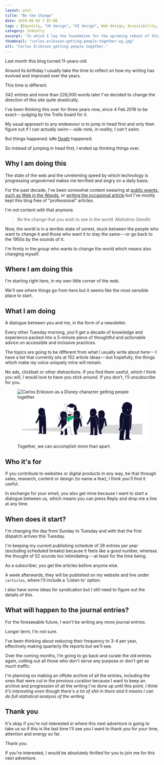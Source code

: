 ```yaml
---
layout: post
title: "Be the Change"
date: 2019-06-02 T 07:00
tags : [Equality, "UX design", "UI design", Web design, Accessibility, Inclusive design, Newsletter]
category: Industry
excerpt: "In which I lay the foundation for the upcoming reboot of this website and its blog."
thumbnail: "carlos-eriksson-getting-people-together-og.jpg"
alt: "Carlos Eriksson getting people together."
---
```

Last month this blog turned 11-years-old.

Around its birthday I usually take the time to reflect on how my writing has evolved and improved over the years.

This time is different.

342 entries and more than 226,000 words later I've decided to change the direction of this site quite drastically.

I've been thinking this over for three years now, since 4 Feb 2016 to be exact---judging by the Trello board for it.

My usual approach to any endeavour is to jump in head first and only then figure out if I can actually swim---*side note, in reality, I can't swim.*

But things happened. <del>Life</del> <ins>Death</ins> happened.

So instead of jumping in head first, I ended up thinking things over.



## Why I am doing this

The state of the web and the unrelenting speed by which technology is progressing ungoverned makes me terrified and angry on a daily basis. 

For the past decade, I've been somewhat content swearing at [public events, such as Web in the Woods](/speaking), or [writing the occasional article](/writing) but I've mostly kept this blog free of "professional" articles.

I'm not content with that anymore.

> Be the change that you wish to see in the world. <cite>Mahatma Gandhi</cite>

Now, the world is in a terrible state of unrest, stuck between the people who want to change it and those who want it to stay the same---or go back to the 1950s by the sounds of it.

I'm firmly in the group who wants to change the world which means also changing myself.



## Where I am doing this

I'm starting right here, in my own little corner of the web.

We'll see where things go from here but it seems like the most sensible place to start.



## What I am doing

A dialogue between you and me, in the form of a newsletter.

Every other Tuesday morning, you'll get a decade of knowledge and experience packed into a 5-minute piece of thoughtful and actionable advice on accessible and inclusive practices.

The topics are going to be different from what I usually write about here---I have a list that currently sits at 152 article ideas---but hopefully, the things which make my voice uniquely mine will remain.

No ads, clickbait or other distractions. If you find them useful, which I think you will, I would love to have you stick around. If you don’t, I’ll unsubscribe for you.

<figure>
  <img class="js-lazy-load" data-original="/assets/posts/2019/june/be-the-change/carlos-eriksson-getting-people-together.png" alt="Carlos Eriksson as a Disney character getting people together.">
  <noscript>
    <img src="/assets/posts/2019/june/be-the-change/carlos-eriksson-getting-people-together.png" alt="Carlos Eriksson as a Disney character getting people together.">
  </noscript>
  <figcaption>Together, we can accomplish more than apart.</figcaption>
</figure>



## Who it's for

If you contribute to websites or digital products in any way, be that through sales, research, content or design (to name a few), I think you'll find it useful.

In exchange for your email, you also get mine because I want to start a dialogue between us, which means you can press Reply and drop me a line at any time.



## When does it start?

I'm changing the day from Sunday to Tuesday and with that the first dispatch arrives this Tuesday.

I'm keeping my current publishing schedule of 26 entries per year (excluding scheduled breaks) because it feels like a good number, whereas the thought of 52 sounds too intimidating---at least for the time being.

As a subscriber, you get the articles before anyone else.

A week afterwards, they will be published on my website and live under <code>/articles</code>, where I'll include a 'Listen to' option.

I also have some ideas for syndication but I still need to figure out the details of this.



## What will happen to the journal entries?

For the foreseeable future, I won't be writing any more journal entries.

Longer term, I'm not sure.

I've been thinking about reducing their frequency to 3-4 per year, effectively making quarterly life reports but we'll see.

Over the coming months, I'm going to go back and curate the old entries again, cutting out all those who don't serve any purpose or don't get as much traffic.

I'm planning on making an offsite archive of all the entries, including the ones that were cut in the previous curation because I want to keep an archive and progression of all the writing I've done up until this point. *I think it's interesting even though there's a lot of shit in there and it means I can do full statistical analysis of the writing*



## Thank you

It's okay if you're not interested in where this next adventure is going to take us so if this is the last time I'll see you I want to thank you for your time, attention and energy so far.

Thank you.

If you're interested, I would be absolutely thrilled for you to join me for this next adventure.
